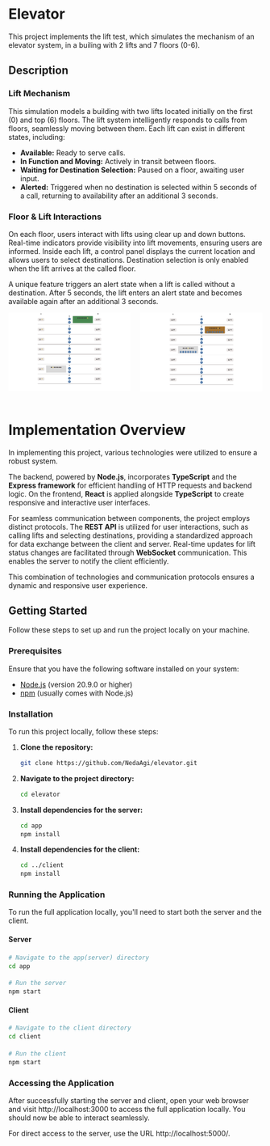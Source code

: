 # Elevator

This project implements the lift test, which simulates the mechanism of an elevator system, in a builing with 2 lifts and 7 floors (0-6).

## Description

### Lift Mechanism

This simulation models a building with two lifts located initially on the first (0) and top (6) floors. The lift system intelligently responds to calls from floors, seamlessly moving between them. Each lift can exist in different states, including:

- **Available:** Ready to serve calls.
- **In Function and Moving:** Actively in transit between floors.
- **Waiting for Destination Selection:** Paused on a floor, awaiting user input.
- **Alerted:** Triggered when no destination is selected within 5 seconds of a call, returning to availability after an additional 3 seconds.

### Floor & Lift Interactions

On each floor, users interact with lifts using clear up and down buttons. Real-time indicators provide visibility into lift movements, ensuring users are informed. Inside each lift, a control panel displays the current location and allows users to select destinations. Destination selection is only enabled when the lift arrives at the called floor.

A unique feature triggers an alert state when a lift is called without a destination. After 5 seconds, the lift enters an alert state and becomes available again after an additional 3 seconds.

<div style="display: flex; justify-content: space-between;">
  <div style="flex: 1;">
    <img src="images/elevator1.jpg" alt="Lift states: moving (A) & available (B)" />

  </div>
  <div style="flex: 1; margin-left: 20px;">
    <img src="images/elevator2.jpg" alt="Lift states: waiting (A) & alerted (B)"/>

  </div>
</div>

<br/>

# Implementation Overview

In implementing this project, various technologies were utilized to ensure a robust system.

The backend, powered by **Node.js**, incorporates **TypeScript** and the **Express framework** for efficient handling of HTTP requests and backend logic. On the frontend, **React** is applied alongside **TypeScript** to create responsive and interactive user interfaces.

For seamless communication between components, the project employs distinct protocols. The **REST API** is utilized for user interactions, such as calling lifts and selecting destinations, providing a standardized approach for data exchange between the client and server. Real-time updates for lift status changes are facilitated through **WebSocket** communication. This enables the server to notify the client efficiently.

This combination of technologies and communication protocols ensures a dynamic and responsive user experience.

## Getting Started

Follow these steps to set up and run the project locally on your machine.

### Prerequisites

Ensure that you have the following software installed on your system:

- [Node.js](https://nodejs.org/) (version 20.9.0 or higher)
- [npm](https://www.npmjs.com/) (usually comes with Node.js)

### Installation

To run this project locally, follow these steps:

1. **Clone the repository:**

   ```bash
   git clone https://github.com/NedaAgi/elevator.git
   ```

2. **Navigate to the project directory:**

   ```bash
   cd elevator
   ```

3. **Install dependencies for the server:**

   ```bash
   cd app
   npm install
   ```

4. **Install dependencies for the client:**

   ```bash
   cd ../client
   npm install
   ```

### Running the Application

To run the full application locally, you'll need to start both the server and the client.

#### Server

```bash
# Navigate to the app(server) directory
cd app

# Run the server
npm start

```

#### Client

```bash
# Navigate to the client directory
cd client

# Run the client
npm start
```

### Accessing the Application

After successfully starting the server and client, open your web browser and visit http://localhost:3000 to access the full application locally. You should now be able to interact seamlessly.

For direct access to the server, use the URL http://localhost:5000/.
